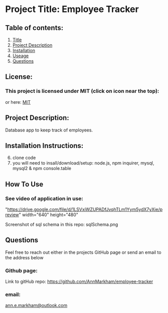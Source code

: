 # Project Title: Employee Tracker

## Table of contents:

1. [Title](#Project-Title)
1. [Project Description](#Project-Description)
1. [Installation](#Installation-Instructions)
1. [Useage](#How-To-Use)
1. [Questions](#Questions)

## License:

### This project is licensed under MIT (click on icon near the top):

or here: [MIT](https://opensource.org/licenses/MIT)

## Project Description:

Database app to keep track of employees.

## Installation Instructions:

6. clone code
7. you will need to insall/download/setup: node.js, npm inquirer, mysql, mysql2 & npm console.table

## How To Use

### See video of application in use:

"https://drive.google.com/file/d/1LSVxiWZUPADfJvqhTLm1Yym5ydX7yXie/preview" width="640" height="480"

Screenshot of sql schema in this repo: sqlSchema.png

## Questions

Feel free to reach out either in the projects GitHub page or send an email to the address below

### Github page:

Link to gitHub repo: https://github.com/AnnMarkham/employee-tracker

### email:

[ann.e.markham@outlook.com](mailto:ann.e.markham@outlook.com)
